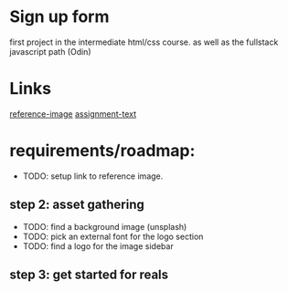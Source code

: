 # Sign up form

first project in the intermediate html/css course. as well as the fullstack javascript path (Odin)

# Links

[reference-image](https://cdn.statically.io/gh/TheOdinProject/curriculum/5f37d43908ef92499e95a9b90fc3cc291a95014c/html_css/project-sign-up-form/sign-up-form.png)
[assignment-text](https://www.theodinproject.com/lessons/node-path-intermediate-html-and-css-sign-up-form)

# requirements/roadmap:

- TODO: setup link to reference image.

## step 2: asset gathering

- TODO: find a background image (unsplash)
- TODO: pick an external font for the logo section
- TODO: find a logo for the image sidebar

## step 3: get started for reals
